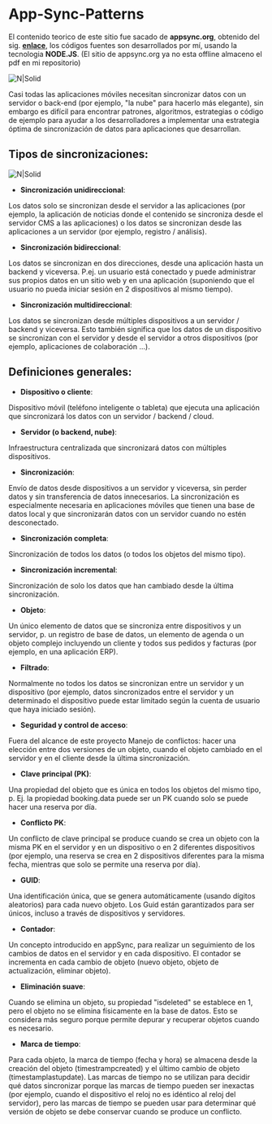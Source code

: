# App-Sync-Patterns
El contenido teorico de este sitio fue sacado de **appsync.org**, obtenido del sig. **[enlace]**, los códigos fuentes son desarrollados por mí, usando la tecnologia **NODE.JS**. (El sitio de appsync.org ya no esta offline almaceno el pdf en mi repositorio)

[enlace]:https://github.com/damiancipolat/App-Sync-Patterns/blob/master/appsync.pdf

![N|Solid](http://damiancipolat.com/webFiles/appsync.png)

Casi todas las aplicaciones móviles necesitan sincronizar datos con un servidor o back-end (por ejemplo, "la nube" para hacerlo más elegante), sin embargo es difícil para encontrar patrones, algoritmos, estrategias o código de ejemplo para ayudar a los desarrolladores a implementar una estrategia óptima de sincronización de datos para aplicaciones que desarrollan.

## Tipos de sincronizaciones:
![N|Solid](http://damiancipolat.com/webFiles/appsync2.png)

- **Sincronización unidireccional**: 

Los datos solo se sincronizan desde el servidor a las aplicaciones (por ejemplo, la aplicación de noticias donde el contenido se sincroniza desde el servidor CMS a las aplicaciones) o los datos se sincronizan desde las aplicaciones a un servidor (por ejemplo, registro / análisis).

- **Sincronización bidireccional**: 

Los datos se sincronizan en dos direcciones, desde una aplicación hasta un backend y viceversa. P.ej. un usuario está conectado y puede administrar sus propios datos en un sitio web y en una aplicación (suponiendo que el usuario no pueda iniciar sesión en 2 dispositivos al mismo tiempo).

- **Sincronización multidireccional**: 

Los datos se sincronizan desde múltiples dispositivos a un servidor / backend y viceversa. Esto también significa que los datos de un dispositivo se sincronizan con el servidor y desde el servidor a otros dispositivos (por ejemplo, aplicaciones de colaboración ...).

## Definiciones generales:

- **Dispositivo o cliente**:

Dispositivo móvil (teléfono inteligente o tableta) que ejecuta una aplicación que sincronizará los datos con un servidor / backend / cloud.
- **Servidor (o backend, nube)**:

Infraestructura centralizada que sincronizará datos con múltiples dispositivos.

- **Sincronización**: 

Envío de datos desde dispositivos a un servidor y viceversa, sin perder datos y sin transferencia de datos innecesarios. La sincronización es especialmente necesaria en aplicaciones móviles que tienen una base de datos local y que sincronizarán datos con un servidor cuando no estén desconectado.

- **Sincronización completa**: 

Sincronización de todos los datos (o todos los objetos del mismo tipo).

- **Sincronización incremental**: 

Sincronización de solo los datos que han cambiado desde la última sincronización.

- **Objeto**: 

Un único elemento de datos que se sincroniza entre dispositivos y un servidor, p. un registro de base de datos, un elemento de agenda o un objeto complejo incluyendo un cliente y todos sus pedidos y facturas (por ejemplo, en una aplicación ERP).

- **Filtrado**: 

Normalmente no todos los datos se sincronizan entre un servidor y un dispositivo (por ejemplo, datos sincronizados entre el servidor y un determinado el dispositivo puede estar limitado según la cuenta de usuario que haya iniciado sesión).

- **Seguridad y control de acceso**:

Fuera del alcance de este proyecto Manejo de conflictos: hacer una elección entre dos versiones de un objeto, cuando el objeto cambiado en el servidor y en el cliente desde la última sincronización.

- **Clave principal (PK)**:

Una propiedad del objeto que es única en todos los objetos del mismo tipo, p. Ej. la propiedad booking.data puede ser un PK cuando solo se puede hacer una reserva por día.

- **Conflicto PK**: 

Un conflicto de clave principal se produce cuando se crea un objeto con la misma PK en el servidor y en un dispositivo o en 2 diferentes dispositivos (por ejemplo, una reserva se crea en 2 dispositivos diferentes para la misma fecha, mientras que solo se permite una reserva por día).

- **GUID**: 

Una identificación única, que se genera automáticamente (usando dígitos aleatorios) para cada nuevo objeto. Los Guid están garantizados para ser únicos, incluso a través de dispositivos y servidores.

- **Contador**: 

Un concepto introducido en appSync, para realizar un seguimiento de los cambios de datos en el servidor y en cada dispositivo. El contador se incrementa en cada cambio de objeto (nuevo objeto, objeto de actualización, eliminar objeto).

- **Eliminación suave**: 

Cuando se elimina un objeto, su propiedad "isdeleted" se establece en 1, pero el objeto no se elimina físicamente en la base de datos. Esto se considera más seguro porque permite depurar y recuperar objetos cuando es necesario.

- **Marca de tiempo**: 

Para cada objeto, la marca de tiempo (fecha y hora) se almacena desde la creación del objeto (timestrampcreated) y el último cambio de objeto (timestamplastupdate). Las marcas de tiempo no se utilizan para decidir qué datos sincronizar porque las marcas de tiempo pueden ser inexactas (por ejemplo, cuando el dispositivo el reloj no es idéntico al reloj del servidor), pero las marcas de tiempo se pueden usar para determinar qué versión de objeto se debe conservar cuando se produce un conflicto.
